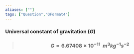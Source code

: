 ```yaml
---
aliases: [""]
tags: ["Question","QFormat4"]
---
```

### Universal constant of gravitation ($G$)
> ### $$ G = 6.67408\times10^{-11}\:\: m^{3} kg^{-1}s^{-2}$$
